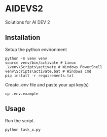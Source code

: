 # AIDEVS2
Solutions for AI DEV 2

## Installation
Setup the python environment
```
python -m venv venv
source venv/bin/activate # Linux
.\venv\Scripts\activate # Windows PowerShell
venv\Scripts\activate.bat # Windows Cmd
pip install -r requirements.txt
```

Create .env file and paste your api key(s)
```
cp .env.example
```

## Usage
Run the script.

```
python task_x.py
```
